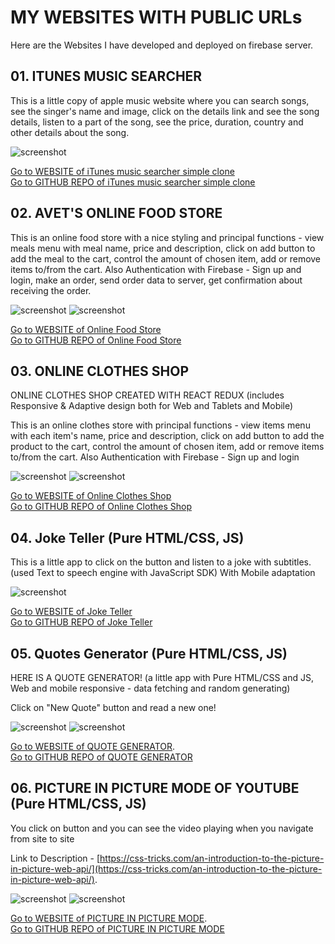 # MY WEBSITES WITH PUBLIC URLs

Here are the Websites I have developed and deployed on firebase server.

## 01. ITUNES MUSIC SEARCHER

This is a little copy of apple music website where you can search songs, see the singer's name and image, click on the details link and see the song details, listen to a part of the song, see the price, duration, country and other details about the song.

![screenshot](./itunes/itunes.jpg)

[Go to WEBSITE of iTunes music searcher simple clone](https://itunes-simple-clone-a7486.web.app/) <br />
[Go to GITHUB REPO of iTunes music searcher simple clone](https://github.com/AvetBadalyan/iTunes-music-Searcher)

## 02. AVET'S ONLINE FOOD STORE

This is an online food store with a nice styling and principal functions - view meals menu with meal name, price and description, click on add button to add the meal to the cart, control the amount of chosen item, add or remove items to/from the cart. Also Authentication with Firebase - Sign up and login, make an order, send order data to server, get confirmation about receiving the order.

![screenshot](./foodStore/foodStoreScreen2.jpg)
![screenshot](./foodStore/login.jpg)

[Go to WEBSITE of Online Food Store](https://online-foodstore.web.app/) <br />
[Go to GITHUB REPO of Online Food Store](https://github.com/AvetBadalyan/Online-Food-Store)

## 03. ONLINE CLOTHES SHOP

ONLINE CLOTHES SHOP CREATED WITH REACT REDUX (includes Responsive & Adaptive design both for Web and Tablets and Mobile)

This is an online clothes store with principal functions - view items menu with each item's name, price and description, click on add button to add the product to the cart, control the amount of chosen item, add or remove items to/from the cart. Also Authentication with Firebase - Sign up and login

![screenshot](./clothes/cart.jpg)
![screenshot](./clothes/mob%20shop.jpg)

[Go to WEBSITE of Online Clothes Shop](https://avet-clothes-shop-f8267.web.app/) <br />
[Go to GITHUB REPO of Online Clothes Shop](https://github.com/AvetBadalyan/Avet-Clothes-shop-with-Redux)

## 04. Joke Teller (Pure HTML/CSS, JS)

This is a little app to click on the button and listen to a joke with subtitles.
(used Text to speech engine with JavaScript SDK)
With Mobile adaptation

![screenshot](./jokeTeller/robot.jpg)

[Go to WEBSITE of Joke Teller](https://get-joke-f9568.web.app/) <br />
[Go to GITHUB REPO of Joke Teller](https://github.com/AvetBadalyan/Joke-Teller-with-Text-to-Speech)

## 05. Quotes Generator (Pure HTML/CSS, JS)

HERE IS A QUOTE GENERATOR! (a little app with Pure HTML/CSS and JS, Web and mobile responsive - data fetching and random generating)

Click on "New Quote" button and read a new one!

![screenshot](./quotesGenerator/quote%20home%20web.jpg)
![screenshot](./quotesGenerator/quote%20home%20mobile.jpg)

[Go to WEBSITE of QUOTE GENERATOR](https://quote-generator-c7fdb.web.app/). <br />
[Go to GITHUB REPO of QUOTE GENERATOR](https://github.com/AvetBadalyan/Quote-Generator-Pure-HTML-CSS-JS)

## 06. PICTURE IN PICTURE MODE OF YOUTUBE (Pure HTML/CSS, JS)

You click on button and you can see the video playing when you navigate from site to site

Link to Description - [https://css-tricks.com/an-introduction-to-the-picture-in-picture-web-api/](https://css-tricks.com/an-introduction-to-the-picture-in-picture-web-api/).

![screenshot](./youtubeMode/pic%20in%20pic%20home.jpg)
![screenshot](./youtubeMode/pic%20in%20pic%20google.jpg)

[Go to WEBSITE of PICTURE IN PICTURE MODE](https://picture-in-picture-mode.web.app/). <br />
[Go to GITHUB REPO of PICTURE IN PICTURE MODE](https://github.com/AvetBadalyan/Picture-in-Picture-mode)
